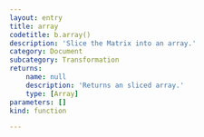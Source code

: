 ```yaml
---
layout: entry
title: array
codetitle: b.array()
description: 'Slice the Matrix into an array.'
category: Document
subcategory: Transformation
returns:
    name: null
    description: 'Returns an sliced array.'
    type: [Array]
parameters: []
kind: function

---
```

